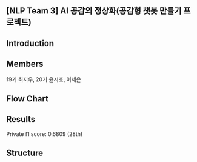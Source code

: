 ## [NLP Team 3] AI 공감의 정상화(공감형 챗봇 만들기 프로젝트)

## Introduction

## Members
19기 최지우, 20기 윤시호, 이세은

## Flow Chart


## Results
Private f1 score: 0.6809 (28th)

## Structure

